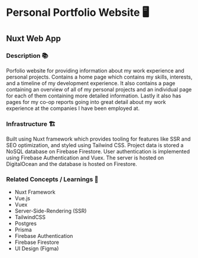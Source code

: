 # Personal Portfolio Website 🖥️

## Nuxt Web App

### Description 📚

Porfolio website for providing information about my work experience and personal projects. Contains a home page which contains my skills, interests, and a timeline of my development experience. It also contains a page containing an overview of all of my personal projects and an individual page for each of them containing more detailed information. Lastly it also has pages for my co-op reports going into great detail about my work experience at the companies I have been employed at.

### Infrastructure 🏗️

Built using Nuxt framework which provides tooling for features like SSR and SEO optimization, and styled using Tailwind CSS. Project data is stored a NoSQL database on Firebase Firestore. User authentication is implemented using Firebase Authentication and Vuex. The server is hosted on DigitalOcean and the database is hosted on Firestore.

### Related Concepts / Learnings 💭

* Nuxt Framework
* Vue.js
* Vuex
* Server-Side-Rendering (SSR)
* TailwindCSS
* Postgres
* Prisma
* Firebase Authentication
* Firebase Firestore
* UI Design (Figma)
